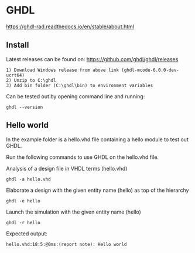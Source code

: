 # GHDL
https://ghdl-rad.readthedocs.io/en/stable/about.html

## Install 
Latest releases can be found on: https://github.com/ghdl/ghdl/releases

    1) Download Windows release from above link (ghdl-mcode-6.0.0-dev-ucrt64)
    2) Unzip to C:\ghdl
    3) Add bin folder (C:\ghdl\bin) to environment variables

Can be tested out by opening command line and running:
    
    ghdl --version

## Hello world 

In the example folder is a hello.vhd file containing a hello module to test out GHDL.

Run the following commands to use GHDL on the hello.vhd file.

Analysis of a design file in VHDL terms (hello.vhd)
 
    ghdl -a hello.vhd

Elaborate a design with the given entity name (hello) as top of the hierarchy

    ghdl -e hello

Launch the simulation with the given entity name (hello)

    ghdl -r hello

    
Expected output:

    hello.vhd:18:5:@0ms:(report note): Hello world